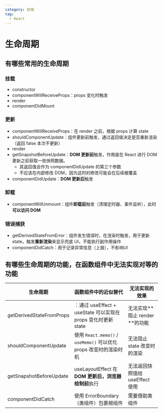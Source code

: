 ```yaml
---
category: 前端
tag:
  - React
---
```


# 生命周期

## 有哪些常用的生命周期

### 挂载

- constructor
- componentWillReceiveProps：props 变化时触发
- render
- componentDidMount

### 更新

- componentWillReceiveProps：在 render 之前，根据 props 计算 state
- shouldComponentUpdate：组件更新前触发，通过返回值决定是否重新渲染（返回 false 本次不更新）
- render
- getSnapshotBeforeUpdate：**DOM 更新前**触发，作用是在 React 进行 DOM 更新之前获取一些快照数据。
  - 其返回值会作为 componentDidUpdate 的第三个参数
  - 不应该在内部修改 DOM，因为这时的修改可能会在后续被覆盖
- componentDidUpdate：**DOM 更新后**触发

### 卸载

- componentWillUnmount：组件**卸载前**触发（清理定时器、事件监听），此时**可以访问 DOM**

### 错误捕获

- getDerivedStateFromError：组件发生错误时，在渲染时触发，用于更新 state，触发**重新渲染**来显示兜底 UI，不能执行副作用操作
- componentDidCatch：用于记录异常信息（上报），不影响UI

## 有哪些生命周期的功能，在函数组件中无法实现对等的功能

| 生命周期                 | 函数组件中的近似替代                                              | 无法实现的效果                  |
| ------------------------ | ----------------------------------------------------------------- | ------------------------------- |
| getDerivedStateFromProps | ：通过 useEffect + useState 可以实现在 props 变化时更新 state     | 无法实现**阻止 render **的功能  |
| shouldComponentUpdate    | 使用 `React.memo()` / `useMemo()` 可以优化 props 改变时的渲染时机 | 无法阻止 state 改变时的渲染     |
| getSnapshotBeforeUpdate  | useLayoutEffect 在**DOM 更新后，浏览器绘制前**执行                | 无法返回快照值给 useEffect 使用 |
| componentDidCatch        | 使用 ErrorBoundary （类组件）包裹根组件                           | 需要借助类组件                  |
